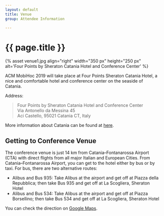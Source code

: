 ```yaml
---
layout: default
title: Venue
group: Attendee Information

---
```


# {{ page.title }}

{% asset venue1.jpg align="right" width="350 px" height="250 px" alt='Four Points by Sheraton Catania Hotel and Conference Center' %} 

ACM MobiHoc 2019 will take place at Four Points Sheraton Catania Hotel, a nice and comfortable hotel and conference center on the seaside of Catania. 
<div class="clearfix"></div>

Address:

  > Four Points by Sheraton Catania Hotel and Conference Center  
  > Via Antonello da Messina 45  
  > Aci Castello, 95021 Catania CT, Italy

More information about Catania can be found at [here](http://turismo.provincia.ct.it/English/).  

## Getting to Conference Venue

The conference venue is just 14 km from Catania–Fontanarossa Airport (CTA) with direct flights from all major Italian and European Cities. From Catania–Fontanarossa Airport, you can get to the hotel either by bus or by taxi. For bus, there are two alternative routes:

- Alibus and Bus 935: Take Alibus at the airport and get off at Piazza della Repubblica; then take Bus 935 and get off at La Scogliera, Sheraton Hotel
- Alibus and Bus 534: Take Alibus at the airport and get off at Piazza Borsellino; then take Bus 534 and get off at La Scogliera, Sheraton Hotel

You can check the direction on [Google Maps](https://www.google.com/maps/dir/Catania+Airport,+Via+Fontanarossa,+Catania,+Province+of+Catania,+Italy/Four+Points+by+Sheraton+Catania+Hotel+%26+Conference+Center,+Aci+Castello,+Province+of+Catania/@37.5047258,15.0566919,13z/data=!4m14!4m13!1m5!1m1!1s0x1313e259b8b66707:0xec956aaf5d57793!2m2!1d15.0657746!2d37.4673046!1m5!1m1!1s0x1313fb79d73a3ec9:0x47b27df5bd303097!2m2!1d15.136547!2d37.5422117!3e0).  


